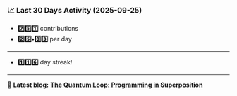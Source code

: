 <!--START_STATS-->
### 📈 Last 30 Days Activity (2025-09-25)  
- **7️⃣5️⃣1️⃣** contributions  
- **2️⃣5️⃣•0️⃣3️⃣** per day
---
- **1️⃣1️⃣6️⃣** day streak!
---
📝 **Latest blog:** [**The Quantum Loop: Programming in Superposition**](https://andriak.com/blog/quantum-loop)
<!--END_STATS-->
